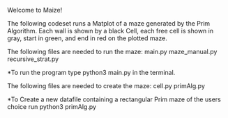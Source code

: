 Welcome to Maize! 

The following codeset runs a Matplot of a maze generated by the Prim Algorithm. Each wall is shown by a black Cell, each free cell is shown in gray, start in green, and end in red on the plotted maze. 

The following files are needed to run the maze:
main.py
maze_manual.py
recursive_strat.py

*To run the program type python3 main.py in the terminal.

The following files are needed to create the maze: 
cell.py
primAlg.py

*To Create a new datafile containing a rectangular Prim maze of the users choice run python3 primAlg.py
